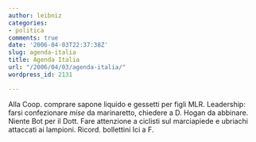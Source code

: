 ```yaml
---
author: leibniz
categories:
- politica
comments: true
date: '2006-04-03T22:37:38Z'
slug: agenda-italia
title: Agenda Italia
url: "/2006/04/03/agenda-italia/"
wordpress_id: 2131

---
```

Alla Coop. comprare sapone liquido e gessetti per figli MLR. Leadership: farsi confezionare _mise_ da marinaretto, chiedere a D. Hogan da abbinare. Niente Bot per il Dott. Fare attenzione a ciclisti sul marciapiede e ubriachi attaccati ai lampioni. Ricord. bollettini Ici a F.
